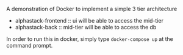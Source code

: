A demonstration of Docker to implement a simple 3 tier architecture

* alphastack-frontend :: ui will be able to access the mid-tier
* alphastack-back :: mid-tier will be able to access the db

In order to run this in docker, simply type ```docker-compose up``` at the command prompt. 